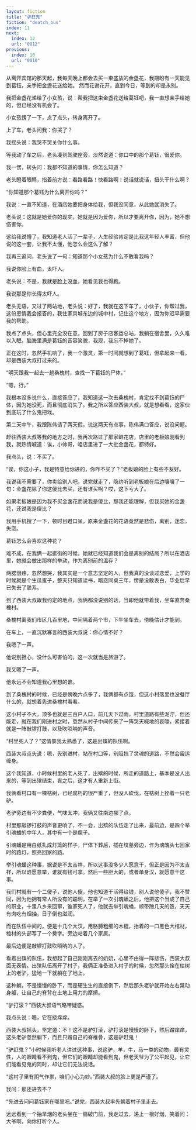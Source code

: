 ```yaml
---
layout: fiction
title: "驴赶鬼"
fiction: "deatch_bus"
index: 11
next:
  index: 12
  url: "0012"
previous:
  index: 10
  url: "0010"
---
```

从离开宾馆的那天起，我每天晚上都会去买一束盛放的金盏花，我期盼有一天能见到葛钰，亲手把金盏花送给她。   然而花谢花开，直到今日，等到的却是永别。

我把金盏花递给了小女孩，说：帮我把这束金盏花送给葛钰吧，我一直想亲手给她的，但已经没有机会了。

小女孩愣了一下，点了点头，转身离开了。

上了车，老头问我：你哭了？

我摇头说：我哭不哭关你什么事。

等我动了车之后，老头凑到驾驶座旁，淡然说道：你口中的那个葛钰，很爱你。

我一愣，转头问：我都不知道的事情，你怎么知道？

老头瞪着眼睛，指着前方说：看路看路！快看路啊！说话就说话，扭头干什么啊？

“你知道那个葛钰为什么离开你吗？”

我说：一直不知道，在酒店她要把身体给我，但我没同意，从此她就消失了。

老头说：这就是她爱你的现实，她就是因为爱你，所以才要离开你，因为，她不想伤害你。

这给我说懵了，我知道老人活了一辈子，人生经验肯定是比我这年轻人丰富，但他说的这一套，让我不太懂，他怎么会这么了解？

我再三追问，老头说了一句：知道那个小女孩为什么不敢看我吗？

我说你脸上有血，太吓人。

老头说：不是，我就是脸上没血，她看见我也得跑。

我说那是你长得太吓人。

老头无语，又过了两站地，老头说：好了，我就在这下车了，小伙子，你帮过我，这份恩情我会报答的，我住家具城东边的城中村，记住这个地方，因为你迟早需要我的帮助。

我点了点头，但心里完全没在意，回到了房子店客运总站，我躺在宿舍里，久久难以入眠，脑海里满是葛钰的音容笑貌，我现，我忘不掉她了。

正在这时，忽然手机响了，我一个激灵，第一时间就想到了葛钰，但拿起来一看，却是西装大叔打过来的。

“明天跟我一起去一趟桑槐村，查找一下葛钰的尸体。”

“嗯，行。”

我根本没多说什么，直接答应了，我知道这一次去桑槐村，肯定找不到葛钰的尸体，因为她没死，而且彻底消失了。我之所以答应西装大叔，就是想看看，这家伙到底玩了什么鬼把戏。

第二天中午，我跟陈伟请了两天假，说这两天有点事，陈伟满口答应，说没问题。

赶往西装大叔等我的地方之时，我再次路过了那家鲜花店，店里的老板娘刚看到我，就热情喊道：诶，小帅哥，咱店里进了一大批金盏花，都特好。

我点头，说：不买了。

“诶，你这小子，我是特意给你进的，你咋不买了？”老板娘的脸上有些不友好。

我说我不需要了，你卖给别人吧，说完就走了，隐约听到老板娘在后边嚷嚷了一句：金盏花除了你这傻比去买，还有谁买啊？哎，这下亏大了。

如果老板娘是因为我不买金盏花而说我是傻比，那我还能理解，但我买她的金盏花，还说我是傻比？

我用手机搜了一下，顿时目瞪口呆，原来金盏花的花语竟然是悲伤，离别，迷恋，失恋。

葛钰怎么会喜欢这种花？

难不成，在我俩一起逛街的时候，她就已经知道我们会是离别的结局？所以在酒店里，她就会做出那样的举动，作为离别前的温存？

两腮很疼，忽然想哭，我其实是一个意志坚定的人，但我真的没谈过恋爱，上学的时候就是个生瓜蛋子，整天只知道读书，暗恋同桌三年，愣是没敢表白，毕业后早已失去了联系。

到了西装大叔跟我约定的地点，我俩都没说别的话，当即他就带着我，坐车直奔桑槐村。

桑槐村离我们市区几百里地，中间隔着两个市，下午坐车去，傍晚估计才能到。

在车上，一直沉默寡言的西装大叔说：你心情不好？

我嗯了一声。

他说别担心，没什么可害怕的，这一次就当是旅游了。

我又嗯了一声。

他永远不会知道我心里想的谁。

到了桑槐村的时候，已经是傍晚六点多了，我俩都有点饿，但这小村落里也没餐厅什么的，就想着先进桑槐村看看。

这小村子不大，顶多也就是三百户人口，前几天下过雨，村里道路有些泥泞，但还能走，就在我们刚进村之时，忽然从村子中间传来了一阵哭天喊地的哀嚎，紧接着就是一阵敲锣打鼓，以及吹唢呐的声音。

“村里死人了？”这情景我太熟悉了，这是出殡的队伍啊。

西装大叔点头说：嗯，先别进村，站在村口等，别阻挡了灵魂的道路，不然会霉运缠身。

这个我知道，小时候村里的老人死了，出殡的时候，所走的道路上，基本是没人出来的，等到出殡结束，丧之后，这才有人重新上街。

我俩看村口有一棵枯树，已经腐朽的很严重了，但没人砍伐，在枯树上拴着一只老驴。

老驴旁边有不少粪便，气味太冲，我俩又往南边挪了点。

村里那敲锣打鼓的声音更响了，不一会，出殡的队伍走了出来，最前边，是四个举引魂蟠的中年人，其中有一个是瘸子。

引魂蟠是用白纸扎成灯笼的样子，尸体下葬后，插在坟墓旁边，作为魂魄头七回家时的路灯，照亮回家的路。

举引魂蟠这种事，据说是不太吉祥，所以这事没多少人愿意干，但正是因为不太吉祥，所以谁愿意举，谁就有钱可拿。然后一些胆大的，或者单身汉，就愿意干这事。

我们村就有一个二傻子，说他人傻，他也知道干活得给钱，别人说他傻子，我不赞同，因为他拥有常人所没有的聪明，在举了一次引魂蟠之后，他把这个当成了自己的职业，十里八乡来回窜，谁家死人了，他就去举引魂蟠，顺带蹭几天的饭，天天有肉吃有烟抽，日子倒也滋润。

而在队伍中间的，便是十几个大汉，用胳膊粗细的木棍，抬着的一口黑色大棺材，棺材的头部写了一个奠字。旁边站着几个家属。

最后边便是敲锣打鼓吹唢呐的人了。

看着出殡的队伍，我想起了自己刚刚离去的奶奶，心里不由得一阵悲伤，西装大叔面无表情。出殡队伍离开了村子，我俩正准备进入村子的时候，忽然那头拴在枯树上的老驴，猛地一下就躺在了地上。

这种躺，不是慢慢的卧下，而是硬生生的直接倒下，然后那头老驴就开始左右晃动身躯，让自己的脊背在土地上用力的摩擦。

“驴打滚？”西装大叔语气略带疑惑。

我点头说：嗯，它在挠痒痒。

西装大叔摇头，坚定道：不！这不是驴打滚，驴打滚是慢慢的卧下，然后蹭痒痒，这头老驴忽然躺下，而且只蹭自己的脊椎骨，这是驴赶鬼！

“驴赶鬼？”小时候我听老人讲过这种事，说这驴，羊，牛，马一类的动物，最有灵性，人的眼睛看不到鬼，但它们的眼睛却能看到鬼，但老天爷为了公平起见，让它们能看见鬼的同时，却让它们无法说话。

“这村子里有阴气作祟，咱们小心为妙。”西装大叔的脸上更是严谨了。

我问：那还进去不？

“先进去问问葛钰家在哪里吧。”说完，西装大叔率先朝着村子里走去。

远远看到一个抽旱烟的老头坐在一扇破门前，我走过去，递上一根好烟，笑着问：大爷啊，向你打听个人。
